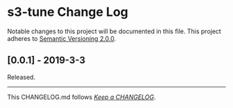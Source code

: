 #   s3-tune Change Log

Notable changes to this project will be documented in this file. This project adheres to [Semantic Versioning 2.0.0](http://semver.org/).

##	[0.0.1] - 2019-3-3

Released.

---
This CHANGELOG.md follows [*Keep a CHANGELOG*](http://keepachangelog.com/).
